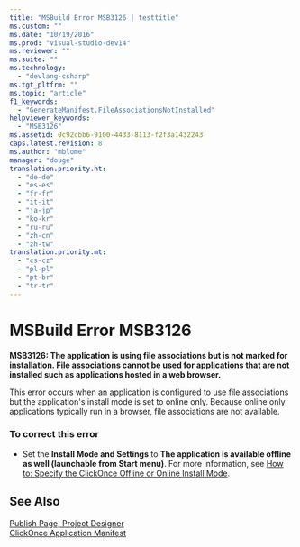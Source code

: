 ```yaml
---
title: "MSBuild Error MSB3126 | testtitle"
ms.custom: ""
ms.date: "10/19/2016"
ms.prod: "visual-studio-dev14"
ms.reviewer: ""
ms.suite: ""
ms.technology: 
  - "devlang-csharp"
ms.tgt_pltfrm: ""
ms.topic: "article"
f1_keywords: 
  - "GenerateManifest.FileAssociationsNotInstalled"
helpviewer_keywords: 
  - "MSB3126"
ms.assetid: 0c92cbb6-9100-4433-8113-f2f3a1432243
caps.latest.revision: 8
ms.author: "mblome"
manager: "douge"
translation.priority.ht: 
  - "de-de"
  - "es-es"
  - "fr-fr"
  - "it-it"
  - "ja-jp"
  - "ko-kr"
  - "ru-ru"
  - "zh-cn"
  - "zh-tw"
translation.priority.mt: 
  - "cs-cz"
  - "pl-pl"
  - "pt-br"
  - "tr-tr"
---
```

# MSBuild Error MSB3126
**MSB3126: The application is using file associations but is not marked for installation. File associations cannot be used for applications that are not installed such as applications hosted in a web browser.**  
  
 This error occurs when an application is configured to use file associations but the application's install mode is set to online only. Because online only applications typically run in a browser, file associations are not available.  
  
### To correct this error  
  
-   Set the **Install Mode and Settings** to **The application is available offline as well (launchable from Start menu)**. For more information, see [How to: Specify the ClickOnce Offline or Online Install Mode](../deployment/how-to--specify-the-clickonce-offline-or-online-install-mode.md).  
  
## See Also  
 [Publish Page, Project Designer](../reference/publish-page--project-designer.md)   
 [ClickOnce Application Manifest](../deployment/clickonce-application-manifest.md)